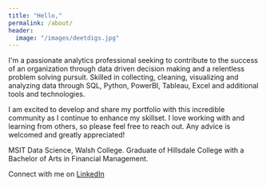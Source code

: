 ```yaml
---
title: "Hello,"
permalink: /about/
header:
  image: "/images/deetdigs.jpg"
---
```

I'm a passionate analytics professional seeking to contribute to the success of an organization through data driven decision making and a relentless problem solving pursuit. Skilled in collecting, cleaning, visualizing and analyzing data through SQL, Python, PowerBI, Tableau, Excel and additional tools and technologies.

I am excited to develop and share my portfolio with this incredible community as I continue to enhance my skillset. I love working with and learning from others, so please feel free to reach out. Any advice is welcomed and greatly appreciated!

MSIT Data Science, Walsh College. Graduate of Hillsdale College with a Bachelor of Arts in Financial Management.

Connect with me on [LinkedIn](https://www.linkedin.com/in/mdreck/)

